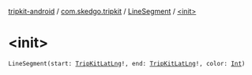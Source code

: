 [tripkit-android](../../index.md) / [com.skedgo.tripkit](../index.md) / [LineSegment](index.md) / [&lt;init&gt;](./-init-.md)

# &lt;init&gt;

`LineSegment(start: `[`TripKitLatLng`](../../com.skedgo.android.common.util/-trip-kit-lat-lng/index.md)`!, end: `[`TripKitLatLng`](../../com.skedgo.android.common.util/-trip-kit-lat-lng/index.md)`!, color: `[`Int`](https://kotlinlang.org/api/latest/jvm/stdlib/kotlin/-int/index.html)`)`